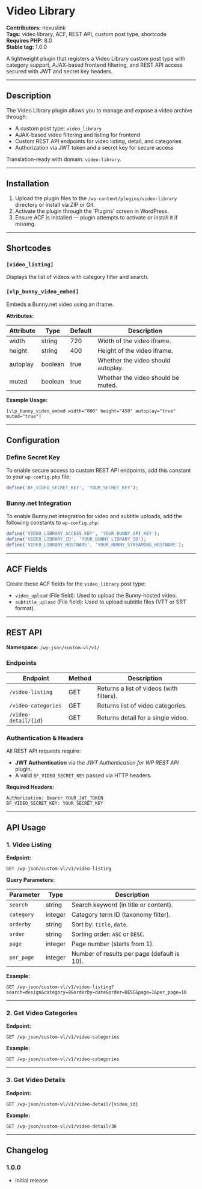 
# Video Library

**Contributors:** nexuslink  
**Tags:** video library, ACF, REST API, custom post type, shortcode  
**Requires PHP:** 8.0  
**Stable tag:** 1.0.0  

A lightweight plugin that registers a Video Library custom post type with category support, AJAX-based frontend filtering, and REST API access secured with JWT and secret key headers.

---

## Description

The Video Library plugin allows you to manage and expose a video archive through:

- A custom post type: `video_library`
- AJAX-based video filtering and listing for frontend
- Custom REST API endpoints for video listing, detail, and categories
- Authorization via JWT token and a secret key for secure access

Translation-ready with domain: `video-library`.

---

## Installation

1. Upload the plugin files to the `/wp-content/plugins/video-library` directory or install via ZIP or Git.
2. Activate the plugin through the 'Plugins' screen in WordPress.
3. Ensure ACF is installed — plugin attempts to activate or install it if missing.

---

## Shortcodes

### `[video_listing]`
Displays the list of videos with category filter and search.

### `[vlp_bunny_video_embed]`
Embeds a Bunny.net video using an iframe.

**Attributes:**

| Attribute | Type    | Default | Description                                |
|-----------|---------|---------|--------------------------------------------|
| width     | string  | 720     | Width of the video iframe.                 |
| height    | string  | 400     | Height of the video iframe.                |
| autoplay  | boolean | true    | Whether the video should autoplay.         |
| muted     | boolean | true    | Whether the video should be muted.         |

**Example Usage:**

```shortcode
[vlp_bunny_video_embed width="800" height="450" autoplay="true" muted="true"]
```

---

## Configuration

### Define Secret Key

To enable secure access to custom REST API endpoints, add this constant to your `wp-config.php` file:

```php
define('BF_VIDEO_SECRET_KEY', 'YOUR_SECRET_KEY');
```

### Bunny.net Integration

To enable Bunny.net integration for video and subtitle uploads, add the following constants to `wp-config.php`:

```php
define('VIDEO_LIBRARY_ACCESS_KEY', 'YOUR_BUNNY_API_KEY');
define('VIDEO_LIBRARY_ID', 'YOUR_BUNNY_LIBRARY_ID');
define('VIDEO_LIBRARY_HOSTNAME', 'YOUR_BUNNY_STREAMING_HOSTNAME');
```

---

## ACF Fields

Create these ACF fields for the `video_library` post type:

- `video_upload` (File field): Used to upload the Bunny-hosted video.
- `subtitle_upload` (File field): Used to upload subtitle files (VTT or SRT format).

---

## REST API

**Namespace:** `/wp-json/custom-vl/v1/`

### Endpoints

| Endpoint               | Method | Description                               |
|------------------------|--------|-------------------------------------------|
| `/video-listing`       | GET    | Returns a list of videos (with filters).  |
| `/video-categories`    | GET    | Returns list of video categories.         |
| `/video-detail/{id}`   | GET    | Returns detail for a single video.        |

### Authentication & Headers

All REST API requests require:

- **JWT Authentication** via the *JWT Authentication for WP REST API* plugin.
- A valid `BF_VIDEO_SECRET_KEY` passed via HTTP headers.

**Required Headers:**

```
Authorization: Bearer YOUR_JWT_TOKEN
BF_VIDEO_SECRET_KEY: YOUR_SECRET_KEY
```

---

## API Usage

### 1. Video Listing

**Endpoint:**

```
GET /wp-json/custom-vl/v1/video-listing
```

**Query Parameters:**

| Parameter  | Type    | Description                                 |
|------------|---------|---------------------------------------------|
| `search`     | string  | Search keyword (in title or content).       |
| `category`   | integer | Category term ID (taxonomy filter).         |
| `orderby`    | string  | Sort by: `title`, `date`.                   |
| `order`      | string  | Sorting order: `ASC` or `DESC`.             |
| `page`       | integer | Page number (starts from 1).                |
| `per_page`   | integer | Number of results per page (default is 10). |

**Example:**

```
GET /wp-json/custom-vl/v1/video-listing?search=design&category=8&orderby=date&order=DESC&page=1&per_page=10
```

---

### 2. Get Video Categories

**Endpoint:**

```
GET /wp-json/custom-vl/v1/video-categories
```

**Example:**

```
GET /wp-json/custom-vl/v1/video-categories
```

---

### 3. Get Video Details

**Endpoint:**

```
GET /wp-json/custom-vl/v1/video-detail/{video_id}
```

**Example:**

```
GET /wp-json/custom-vl/v1/video-detail/36
```

---

## Changelog

### 1.0.0

- Initial release

